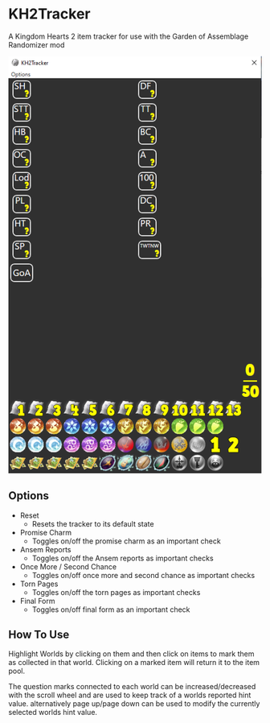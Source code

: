 # KH2Tracker
A Kingdom Hearts 2 item tracker for use with the Garden of Assemblage Randomizer mod

![Screenshot](KH2Tracker.png)

## Options

* Reset
  * Resets the tracker to its default state 
* Promise Charm
  * Toggles on/off the promise charm as an important check
* Ansem Reports
  * Toggles on/off the Ansem reports as important checks
* Once More / Second Chance
  * Toggles on/off once more and second chance as important checks
* Torn Pages
  * Toggles on/off the torn pages as important checks
* Final Form
  * Toggles on/off final form as an important check
  
## How To Use

Highlight Worlds by clicking on them and then click on items to mark them as collected in that world. Clicking on a marked item will return it to the item pool.

The question marks connected to each world can be increased/decreased with the scroll wheel and are used to keep track of a worlds reported hint value. alternatively page up/page down can be used to modify the currently selected worlds hint value.
